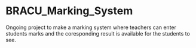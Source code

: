 # BRACU_Marking_System
Ongoing project to make a marking system where teachers can enter students marks 
and the coresponding result is available for the students to see.
  
